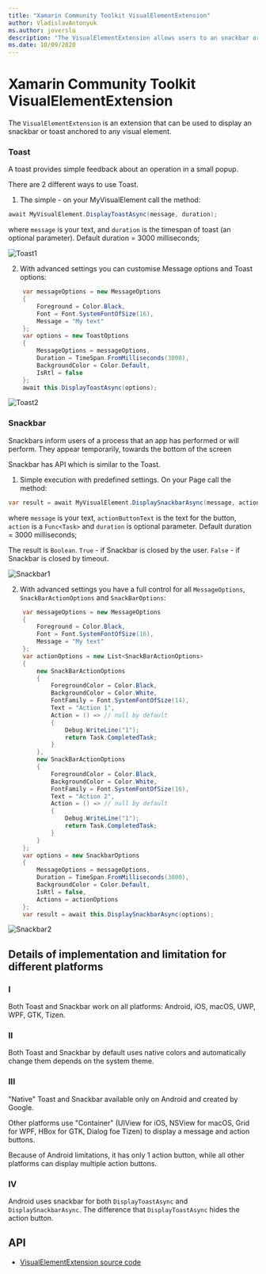 ```yaml
---
title: "Xamarin Community Toolkit VisualElementExtension"
author: VladislavAntonyuk
ms.author: joverslu
description: "The VisualElementExtension allows users to an snackbar or toast anchored to any visual element."
ms.date: 10/09/2020
---
```


# Xamarin Community Toolkit VisualElementExtension

The `VisualElementExtension` is an extension that can be used to display an snackbar or toast anchored to any visual element.

### Toast ###

A toast provides simple feedback about an operation in a small popup.

There are 2 different ways to use Toast.

1. The simple - on your MyVisualElement call the method:
```csharp	
await MyVisualElement.DisplayToastAsync(message, duration);	
```	
where `message` is your text, and `duration` is the timespan of toast (an optional parameter). Default duration = 3000 milliseconds;	

![Toast1](https://vladislavantonyuk.sirv.com/vladislavantonyuk/articles/toast1.png)

2. With advanced settings you can customise Message options and Toast options:	
```csharp	
    var messageOptions = new MessageOptions	
    {	
        Foreground = Color.Black,	
        Font = Font.SystemFontOfSize(16),
        Message = "My text"	
    };	
    var options = new ToastOptions	
    {	
        MessageOptions = messageOptions,	
        Duration = TimeSpan.FromMilliseconds(3000),	
        BackgroundColor = Color.Default,	
        IsRtl = false
    };	
    await this.DisplayToastAsync(options);	
```	

![Toast2](https://vladislavantonyuk.sirv.com/vladislavantonyuk/articles/toast2.png)

### Snackbar ###

Snackbars inform users of a process that an app has performed or will perform. They appear temporarily, towards the bottom of the screen

Snackbar has API which is similar to the Toast.	

1. Simple execution with predefined settings. On your Page call the method: 	
```csharp	
var result = await MyVisualElement.DisplaySnackbarAsync(message, actionButtonText, action, duration);	
```	
where `message` is your text, `actionButtonText` is the text for the button, `action` is a `Func<Task>` and `duration` is optional parameter. Default duration = 3000 milliseconds;

The result is `Boolean`. `True` - if Snackbar is closed by the user. `False` - if Snackbar is closed by timeout.

![Snackbar1](https://user-images.githubusercontent.com/33021114/100662125-245d4700-335d-11eb-9bd7-346a780e316b.png)

2. With advanced settings you have a full control for all `MessageOptions`, `SnackBarActionOptions` and `SnackBarOptions`:
```csharp	
    var messageOptions = new MessageOptions	
    {	
        Foreground = Color.Black,	
        Font = Font.SystemFontOfSize(16),
        Message = "My text"	
    };	
    var actionOptions = new List<SnackBarActionOptions>	
    {	
        new SnackBarActionOptions	
        {	
            ForegroundColor = Color.Black,	
            BackgroundColor = Color.White,	
            FontFamily = Font.SystemFontOfSize(14),	
            Text = "Action 1",	
            Action = () => // null by default	
            {	
                Debug.WriteLine("1");	
                return Task.CompletedTask;	
            }	
        },
        new SnackBarActionOptions	
        {	
            ForegroundColor = Color.Black,	
            BackgroundColor = Color.White,	
            FontFamily = Font.SystemFontOfSize(16),
            Text = "Action 2",	
            Action = () => // null by default	
            {	
                Debug.WriteLine("1");	
                return Task.CompletedTask;	
            }	
        }	
    };	
    var options = new SnackbarOptions	
    {	
        MessageOptions = messageOptions,	
        Duration = TimeSpan.FromMilliseconds(3000),
        BackgroundColor = Color.Default,	
        IsRtl = false,	
        Actions = actionOptions	
    };	
    var result = await this.DisplaySnackbarAsync(options);	
```

![Snackbar2](https://user-images.githubusercontent.com/33021114/95628884-97e28680-0a87-11eb-80a6-06e490dbda04.png)

## Details of implementation and limitation for different platforms ##

### I ###
Both Toast and Snackbar work on all platforms: Android, iOS, macOS, UWP, WPF, GTK, Tizen.

### II ###
Both Toast and Snackbar by default uses native colors and automatically change them depends on the system theme.

### III ###
"Native" Toast and Snackbar available only on Android and created by Google.

Other platforms use "Container" (UIView for iOS, NSView for macOS, Grid for WPF, HBox for GTK, Dialog foe Tizen) to display a message and action buttons.

Because of Android limitations, it has only 1 action button, while all other platforms can display multiple action buttons.

### IV ###
Android uses snackbar for both `DisplayToastAsync` and `DisplaySnackbarAsync`. The difference that `DisplayToastAsync` hides the action button.

## API

* [VisualElementExtension source code](https://github.com/xamarin/XamarinCommunityToolkit/blob/main/src/CommunityToolkit/Xamarin.CommunityToolkit/Extensions/VisualElementExtension.shared.cs)
